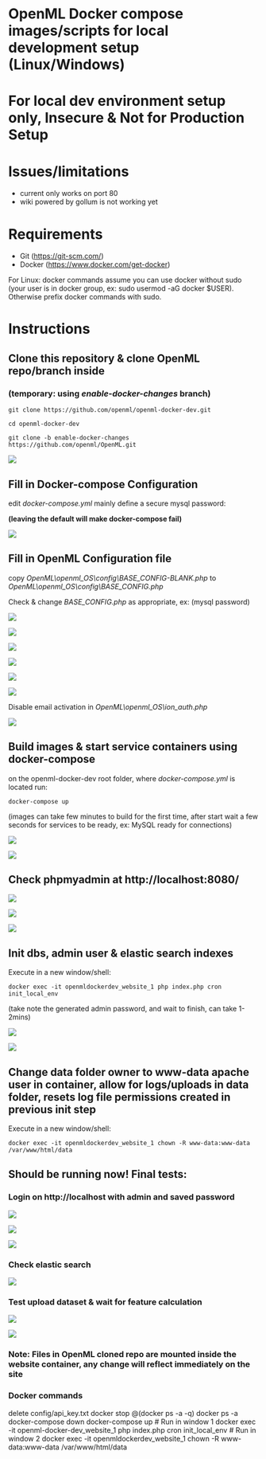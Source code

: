 # OpenML Docker compose images/scripts for local development setup (Linux/Windows)

# **For local dev environment setup only, Insecure & Not for Production Setup**


# Issues/limitations
- current only works on port 80
- wiki powered by gollum is not working yet

# Requirements

- Git (https://git-scm.com/)
- Docker (https://www.docker.com/get-docker)

For Linux: docker commands assume you can use docker without sudo (your user is in docker group, ex: sudo usermod -aG docker $USER). Otherwise prefix docker commands with sudo. 


# Instructions


## Clone this repository & clone OpenML repo/branch inside 
### (temporary: using *enable-docker-changes* branch)

```
git clone https://github.com/openml/openml-docker-dev.git

cd openml-docker-dev

git clone -b enable-docker-changes https://github.com/openml/OpenML.git
```

![](images/2018-04-07-00-57-29.png)

## Fill in Docker-compose Configuration

edit *docker-compose.yml* mainly define a secure mysql password:

**(leaving the default will make docker-compose fail)**

![](images/2018-04-07-01-00-13.png)

## Fill in OpenML Configuration file

copy *OpenML\openml_OS\config\BASE_CONFIG-BLANK.php* to *OpenML\openml_OS\config\BASE_CONFIG.php*

Check & change *BASE_CONFIG.php* as appropriate, ex: (mysql password)

![](images/2018-04-07-01-01-52.png)

![](images/2018-04-07-01-02-07.png)

![](images/2018-04-07-01-02-46.png)

![](images/2018-04-07-01-03-14.png)

![](images/2018-04-07-01-03-52.png)

![](images/2018-04-07-01-04-02.png)

Disable email activation in *OpenML\openml_OS\ion_auth.php*

![](images/2018-04-07-01-07-21.png)

## Build images & start service containers using docker-compose

on the openml-docker-dev root folder, where *docker-compose.yml* is located run:

```
docker-compose up
```

(images can take few minutes to build for the first time, after start wait a few seconds for services to be ready, ex: MySQL ready for connections)

![](images/2018-04-07-01-11-21.png)

![](images/2018-04-07-01-12-43.png)

## Check phpmyadmin at http://localhost:8080/

![](images/2018-04-07-01-13-38.png)

![](images/2018-04-07-01-13-50.png)

![](images/2018-04-07-01-14-02.png)


## Init dbs, admin user & elastic search indexes

Execute in a new window/shell: 

```
docker exec -it openmldockerdev_website_1 php index.php cron init_local_env
```

(take note the generated admin password, and wait to finish, can take 1-2mins)

![](images/2018-04-07-01-15-54.png)

![](images/2018-04-07-01-21-47.png) 

## Change data folder owner to www-data apache user in container, allow for logs/uploads in data folder, resets log file permissions created in previous init step

Execute in a new window/shell:
```
docker exec -it openmldockerdev_website_1 chown -R www-data:www-data /var/www/html/data
```

## Should be running now! Final tests:

### Login on http://localhost with admin and saved password

![](images/2018-04-07-01-18-26.png)

![](images/2018-04-07-01-18-32.png)

![](images/2018-04-07-01-18-37.png)

### Check elastic search
![](images/2018-04-07-01-18-46.png)

### Test upload dataset & wait for feature calculation
![](images/2018-04-07-01-18-59.png)

![](images/2018-04-07-01-19-05.png)

### Note: Files in OpenML cloned repo are mounted inside the website container, any change will reflect immediately on the site



### Docker commands
delete config/api_key.txt
docker stop @(docker ps -a -q)
docker ps -a 
docker-compose down
docker-compose up # Run in window 1
docker exec -it openml-docker-dev_website_1 php index.php cron init_local_env # Run in window 2
docker exec -it openmldockerdev_website_1 chown -R www-data:www-data /var/www/html/data
